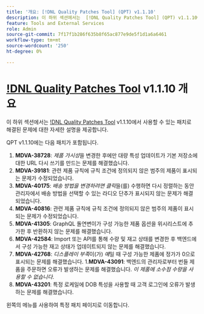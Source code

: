 ```yaml
---
title: '개요: [!DNL Quality Patches Tool] (QPT) v1.1.10'
description: 이 하위 섹션에서는  [!DNL Quality Patches Tool] (QPT) v1.1.10에서 사용할 수 있는 패치로 해결된 문제에 대한 자세한 설명을 제공합니다.
feature: Tools and External Services
role: Admin
source-git-commit: 7f17f1b286f635b8f65ac877e9de5f1d1a6a6461
workflow-type: tm+mt
source-wordcount: '250'
ht-degree: 0%

---
```


# [!DNL Quality Patches Tool](QPT) v1.1.10 개요

이 하위 섹션에서는 [!DNL Quality Patches Tool](QPT) v1.1.10에서 사용할 수 있는 패치로 해결된 문제에 대한 자세한 설명을 제공합니다.

QPT v1.1.10에는 다음 패치가 포함됩니다.

1. **MDVA-38728**: *제품 가시성*&#x200B;을 변경한 후에만 대량 특성 업데이트가 기본 저장소에 대한 URL 다시 쓰기를 만드는 문제를 해결했습니다.
1. **MDVA-39181**: 관련 제품 규칙에 규칙 조건에 정의되지 않은 범주의 제품이 표시되는 문제가 수정되었습니다.
1. **MDVA-40175**: *배송 방법을 변경하려면 클릭*&#x200B;을(를) 수행하면 다시 정렬하는 동안 관리자에서 배송 방법을 선택할 수 있는 라디오 단추가 표시되지 않는 문제가 해결되었습니다.
1. **MDVA-40816**: 관련 제품 규칙에 규칙 조건에 정의되지 않은 범주의 제품이 표시되는 문제가 수정되었습니다.
1. **MDVA-41305**: GraphQL 돌연변이가 구성 가능한 제품 옵션을 위시리스트에 추가한 후 반환하지 않는 문제를 해결했습니다.
1. **MDVA-42584**: Import 또는 API를 통해 수량 및 재고 상태를 변경한 후 백엔드에서 구성 가능한 재고 상태가 업데이트되지 않는 문제를 해결했습니다.
1. **MDVA-42768**: *디스플레이 부족*&#x200B;이(가) *예*일 때 구성 가능한 제품에 정가가 0으로 표시되는 문제를 해결했습니다.
1.**MDVA-43091**: 백엔드의 관리자로부터 번들 제품을 주문하면 오류가 발생하는 문제를 해결했습니다. *이 제품에 소수점 수량을 사용할 수 없습니다*.
1. **MDVA-43201**: 특정 로케일에 DOB 특성을 사용할 때 고객 로그인에 오류가 발생하는 문제를 해결했습니다.

왼쪽의 메뉴를 사용하여 특정 패치 페이지로 이동합니다.

